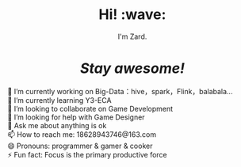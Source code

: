 <!--
**ZardForeverYou/ZardForeverYou** is a ✨ _special_ ✨ repository because its `README.md` (this file) appears on your GitHub profile.
-->
<h1 align='center'> Hi! :wave:</h1>
<p align='center'>
I'm Zard.

<h1 align='center'><i>Stay awesome!</i></h1>
        🔭 I’m currently working on Big-Data：hive，spark，Flink，balabala...<br>
        🌱 I’m currently learning Y3-ECA<br>
        👯 I’m looking to collaborate on Game Development<br>
        🤔 I’m looking for help with Game Designer<br>
        💬 Ask me about anything is ok<br>
        📫 How to reach me: 18628943746@163.com<br>
        😄 Pronouns: programmer & gamer & cooker<br>
        ⚡ Fun fact: Focus is the primary productive force<br>
